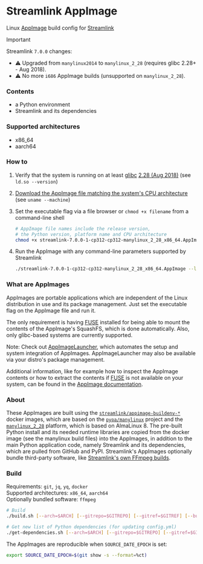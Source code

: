 Streamlink AppImage
====

Linux [AppImage][appimage] build config for [Streamlink][streamlink]

> [!IMPORTANT]  
> Streamlink `7.0.0` changes:
> - ⚠️ Upgraded from `manylinux2014` to `manylinux_2_28` (requires glibc 2.28+ - Aug 2018).
> - ⚠️ No more `i686` AppImage builds (unsupported on `manylinux_2_28`).

### Contents

- a Python environment
- Streamlink and its dependencies

### Supported architectures

- x86\_64
- aarch64

### How to

1. Verify that the system is running on at least [glibc][glibc-wikipedia] [2.28 (Aug 2018)][glibc-release-distro-mapping] (see `ld.so --version`)

2. [Download the AppImage file matching the system's CPU architecture][releases] (see `uname --machine`)

3. Set the executable flag via a file browser or `chmod +x filename` from a command-line shell

   ```bash
   # AppImage file names include the release version,
   # the Python version, platform name and CPU architecture
   chmod +x streamlink-7.0.0-1-cp312-cp312-manylinux_2_28_x86_64.AppImage
   ```

4. Run the AppImage with any command-line parameters supported by Streamlink

   ```bash
   ./streamlink-7.0.0-1-cp312-cp312-manylinux_2_28_x86_64.AppImage --loglevel=debug
   ```

### What are AppImages

AppImages are portable applications which are independent of the Linux distribution in use and its package management. Just set the executable flag on the AppImage file and run it.

The only requirement is having [FUSE][appimage-fuse] installed for being able to mount the contents of the AppImage's SquashFS, which is done automatically. Also, only glibc-based systems are currently supported.

Note: Check out [AppImageLauncher][appimagelauncher], which automates the setup and system integration of AppImages. AppImageLauncher may also be available via your distro's package management.

Additional information, like for example how to inspect the AppImage contents or how to extract the contents if [FUSE][appimage-fuse] is not available on your system, can be found in the [AppImage documentation][appimage-documentation].

### About

These AppImages are built using the [`streamlink/appimage-buildenv-*`][streamlink-appimage-buildenv] docker images, which are based on the [`pypa/manylinux`][manylinux] project and the [`manylinux_2_28`][manylinux_2_28] platform, which is based on AlmaLinux 8. The pre-built Python install and its needed runtime libraries are copied from the docker image (see the manylinux build files) into the AppImages, in addition to the main Python application code, namely Streamlink and its dependencies, which are pulled from GitHub and PyPI. Streamlink's AppImages optionally bundle third-party software, like [Streamlink's own FFmpeg builds][ffmpeg-builds].

### Build

Requirements: `git`, `jq`, `yq`, `docker`  
Supported architectures: `x86_64`, `aarch64`  
Optionally bundled software: `ffmpeg`

```bash
# Build
./build.sh [--arch=$ARCH] [--gitrepo=$GITREPO] [--gitref=$GITREF] [--bundle=...]

# Get new list of Python dependencies (for updating config.yml)
./get-dependencies.sh [--arch=$ARCH] [--gitrepo=$GITREPO] [--gitref=$GITREF] [depspec...]
```

The AppImages are reproducible when `SOURCE_DATE_EPOCH` is set:

```bash
export SOURCE_DATE_EPOCH=$(git show -s --format=%ct)
```


[appimage]: https://appimage.org/
[appimage-documentation]: https://docs.appimage.org/user-guide/run-appimages.html
[appimage-fuse]: https://docs.appimage.org/user-guide/troubleshooting/fuse.html
[streamlink]: https://github.com/streamlink/streamlink
[streamlink-appimage-buildenv]: https://github.com/streamlink/appimage-buildenv
[ffmpeg-builds]: https://github.com/streamlink/FFmpeg-Builds
[releases]: https://github.com/streamlink/streamlink-appimage/releases
[appimagelauncher]: https://github.com/TheAssassin/AppImageLauncher
[manylinux]: https://github.com/pypa/manylinux
[manylinux_2_28]: https://github.com/pypa/manylinux#manylinux_2_28-almalinux-8-based
[glibc-wikipedia]: https://en.wikipedia.org/wiki/Glibc
[glibc-release-distro-mapping]: https://sourceware.org/glibc/wiki/Release#Distribution_Branch_Mapping
